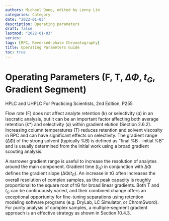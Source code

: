 ```yaml
---
authors: Michael Dong, edited by Lenny Lin
categories: Category
date: "2022-01-03"
description: Operating parameters
draft: false
lastmod: "2022-01-03"
series: 
tags: [RPC, Reversed-phase Chromatography]
title: Operating Parameters Guide
toc: true
---
```



<!--more-->

# Operating Parameters (F, T, $\Delta\Phi$, $t_G$, Gradient Segment)

HPLC and UHPLC For Practicing Scientists, 2nd Edition, P255  

Flow rate (F) does not affect analyte retention (k) or selectivity (𝛼) in an isocratic analysis, but it can be an important factor affecting both average retention (k*) and selectivity (𝛼) within gradient elution (Section 2.6.2). Increasing column temperatures (T) reduces retention and solvent viscosity in RPC and can have significant effects on selectivity. The gradient range (ΔΦ) of the strong solvent (typically %B) is defined as “final %B – initial %B” and is usually determined from the initial work using a broad gradient scouting analysis.

A narrower gradient range is useful to increase the resolution of analytes around the main component. Gradient time ($t_G$) in conjunction with ΔΦ defines the gradient slope (ΔΦ/$t_G$). An increase in tG often increases the overall resolution of complex samples, as the peak capacity is roughly proportional to the square root of tG for broad linear gradients. Both T and $t_G$ can be continuously varied, and their combined change offers an exceptional opportunity for fine-tuning separations using retention modeling software programs (e.g. DryLab, LC Simulator, or ChromSword). For purity analysis of complex samples, a multiple-segment gradient approach is an effective strategy as shown in Section 10.4.3.

